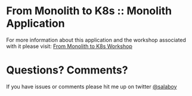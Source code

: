 # From Monolith to K8s :: Monolith Application

For more information about this application and the workshop associated with it please visit: [From Monolith to K8s Workshop](https://github.com/salaboy/from-monolith-to-k8s)

# Questions? Comments? 
If you have issues or comments please hit me up on twitter [@salaboy](http://twitter.com/salaboy)


